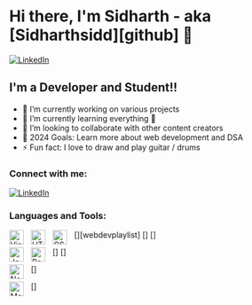 # Hi there, I'm Sidharth - aka [Sidharthsidd][github] 👋

[![LinkedIn](https://img.shields.io/badge/-LinkedIn-blue?style=for-the-badge&logo=linkedin)](https://www.linkedin.com/in/sidharth-2517ba278?utm_source=share&utm_campaign=share_via&utm_content=profile&utm_medium=android_app)

## I'm a Developer and Student!!

- 🔭 I’m currently working on various projects
- 🌱 I’m currently learning everything 🤣
- 👯 I’m looking to collaborate with other content creators
- 🥅 2024 Goals: Learn more about web development and DSA
- ⚡ Fun fact: I love to draw and play guitar / drums

### Connect with me:

[![LinkedIn](https://img.shields.io/badge/-LinkedIn-blue?style=for-the-badge&logo=linkedin)](https://www.linkedin.com/in/sidharth-2517ba278?utm_source=share&utm_campaign=share_via&utm_content=profile&utm_medium=android_app)

### Languages and Tools:

[<img align="left" alt="Visual Studio Code" width="26px" src="https://cdn.jsdelivr.net/gh/devicons/devicon/icons/vscode/vscode-original.svg" style="padding-right:10px;" />][webdevplaylist]
[<img align="left" alt="HTML5" width="26px" src="https://cdn.jsdelivr.net/gh/devicons/devicon/icons/html5/html5-original.svg" style="padding-right:10px;" />]
[<img align="left" alt="CSS3" width="26px" src="https://cdn.jsdelivr.net/gh/devicons/devicon/icons/css3/css3-original.svg" style="padding-right:10px;" />]

[<img align="left" alt="JavaScript" width="26px" src="https://cdn.jsdelivr.net/gh/devicons/devicon/icons/javascript/javascript-original.svg" style="padding-right:10px;" />]
[<img align="left" alt="React" width="26px" src="https://cdn.jsdelivr.net/gh/devicons/devicon/icons/react/react-original.svg" style="padding-right:10px;" />]

[<img align="left" alt="Node.js" width="26px" src="https://cdn.jsdelivr.net/gh/devicons/devicon/icons/nodejs/nodejs-original.svg" style="padding-right:10px;" />]

[<img align="left" alt="MongoDB" width="26px" src="https://cdn.jsdelivr.net/gh/devicons/devicon/icons/mongodb/mongodb-original.svg" style="padding-right:10px;" />]
